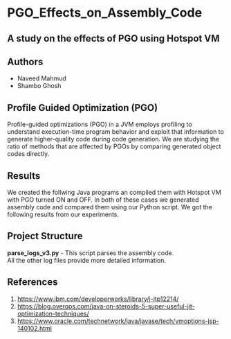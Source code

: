 # PGO_Effects_on_Assembly_Code
## A study on the effects of PGO using Hotspot VM


## Authors
* Naveed Mahmud
* Shambo Ghosh



## Profile Guided Optimization (PGO)

Profile-guided optimizations (PGO) in a JVM employs profiling to understand execution-time program behavior and exploit that information to generate higher-quality code during code generation. We are studying the ratio of methods that are affected by PGOs by comparing generated object codes directly.

## Results

We created the follwing Java programs an compiled them with Hotspot VM with PGO turned ON and OFF. In both of these cases we generated assembly code and compared them using our Python script. We got the following results from our experiments. <br/>



## Project Structure

 **parse_logs_v3.py** - This script parses the assembly code. <br/>All the other log files provide more detailed information.

## References

1. https://www.ibm.com/developerworks/library/j-jtp12214/
2. https://blog.overops.com/java-on-steroids-5-super-useful-jit-optimization-techniques/
3. https://www.oracle.com/technetwork/java/javase/tech/vmoptions-jsp-140102.html



